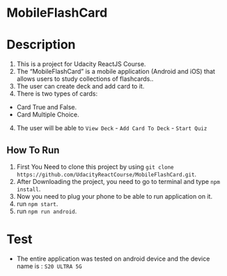 # MobileFlashCard
# Description
1. This is a project for Udacity ReactJS Course.
2. The “MobileFlashCard” is a mobile application (Android and iOS) that allows users to study collections of flashcards..
3. The user can create deck and add card to it.
4. There is two types of cards:
- Card True and False.
- Card Multiple Choice.
4. The user will be able to ```View Deck``` - ```Add Card To Deck``` - ```Start Quiz```
## How To Run
1. First You Need to clone this project by using `git clone https://github.com/UdacityReactCourse/MobileFlashCard.git`.
2. After Downloading the project, you need to go to terminal and type `npm install`.
3. Now you need to plug your phone to be able to run application on it.
4. run `npm start`.
5. run `npm run android`.


# Test
- The entire application was tested on android device and the device name is : `S20 ULTRA 5G`

